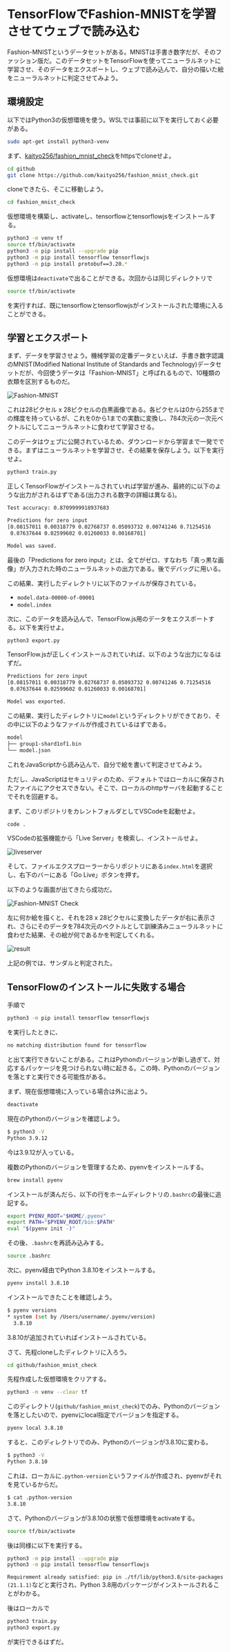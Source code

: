 # TensorFlowでFashion-MNISTを学習させてウェブで読み込む

Fashion-MNISTというデータセットがある。MNISTは手書き数字だが、そのファッション版だ。このデータセットをTensorFlowを使ってニューラルネットに学習させ、そのデータをエクスポートし、ウェブで読み込んで、自分の描いた絵をニューラルネットに判定させてみよう。

## 環境設定

以下ではPython3の仮想環境を使う。WSLでは事前に以下を実行しておく必要がある。

```sh
sudo apt-get install python3-venv
```

まず、[kaityo256/fashion_mnist_check](https://github.com/kaityo256/fashion_mnist_check)をhttpsでcloneせよ。

```sh
cd github
git clone https://github.com/kaityo256/fashion_mnist_check.git
```

cloneできたら、そこに移動しよう。

```sh
cd fashion_mnist_check
```

仮想環境を構築し、activateし、tensorflowとtensorflowjsをインストールする。

```sh
python3 -m venv tf  
source tf/bin/activate
python3 -m pip install --upgrade pip
python3 -m pip install tensorflow tensorflowjs
python3 -m pip install protobuf==3.20.*
```

仮想環境は`deactivate`で出ることができる。次回からは同じディレクトリで

```sh
source tf/bin/activate
```

を実行すれば、既にtensorflowとtensorflowjsがインストールされた環境に入ることができる。

## 学習とエクスポート

まず、データを学習させよう。機械学習の定番データといえば、手書き数字認識のMNIST(Modified National Institute of Standards and Technology)データセットだが、今回使うデータは「Fashion-MNIST」と呼ばれるもので、10種類の衣類を区別するものだ。

![Fashion-MNIST](fig/fashion-mnist.png)

これは28ピクセル x 28ピクセルの白黒画像である。各ピクセルは0から255までの輝度を持っているが、これを0から1までの実数に変換し、784次元の一次元ベクトルにしてニューラルネットに食わせて学習させる。

このデータはウェブに公開されているため、ダウンロードから学習まで一発でできる。まずはニューラルネットを学習させ、その結果を保存しよう。以下を実行せよ。

```sh
python3 train.py
```

正しくTensorFlowがインストールされていれば学習が進み、最終的に以下のような出力がされるはずである(出力される数字の詳細は異なる)。

```txt
Test accuracy: 0.8709999918937683

Predictions for zero input
[0.08157011 0.00318779 0.02768737 0.05093732 0.00741246 0.71254516
 0.07637644 0.02599602 0.01260033 0.00168701]

Model was saved.
```

最後の「Predictions for zero input」とは、全てがゼロ、すなわち「真っ黒な画像」が入力された時のニューラルネットの出力である。後でデバッグに用いる。

この結果、実行したディレクトリに以下のファイルが保存されている。

* `model.data-00000-of-00001`
* `model.index`

次に、このデータを読み込んで、TensorFlow.js用のデータをエクスポートする。以下を実行せよ。

```sh
python3 export.py
```

TensorFlow.jsが正しくインストールされていれば、以下のような出力になるはずだ。

```sh
Predictions for zero input
[0.08157011 0.00318779 0.02768737 0.05093732 0.00741246 0.71254516
 0.07637644 0.02599602 0.01260033 0.00168701]

Model was exported.
```

この結果、実行したディレクトリに`model`というディレクトリができており、その中に以下のようなファイルが作成されているはずである。

```txt
model
├── group1-shard1of1.bin
└── model.json
```

これをJavaScriptから読み込んで、自分で絵を書いて判定させてみよう。

ただし、JavaScriptはセキュリティのため、デフォルトではローカルに保存されたファイルにアクセスできない。そこで、ローカルのhttpサーバを起動することでそれを回避する。

まず、このリポジトリをカレントフォルダとしてVSCodeを起動せよ。

```sh
code .
```

VSCodeの拡張機能から「Live Server」を検索し、インストールせよ。

![liveserver](fig/liveserver.png)

そして、ファイルエクスプローラーからリポジトリにある`index.html`を選択し、右下のバーにある「Go Live」ボタンを押す。

以下のような画面が出てきたら成功だ。

![Fashion-MNIST Check](fig/fashion_mnist_check.png)

左に何か絵を描くと、それを28 x 28ピクセルに変換したデータが右に表示され、さらにそのデータを784次元のベクトルとして訓練済みニューラルネットに食わせた結果、その絵が何であるかを判定してくれる。

![result](fig/result.png)

上記の例では、サンダルと判定された。

## TensorFlowのインストールに失敗する場合

手順で

```sh
python3 -m pip install tensorflow tensorflowjs
```

を実行したときに、

```txt
no matching distribution found for tensorflow
```

と出て実行できないことがある。これはPythonのバージョンが新し過ぎて、対応するパッケージを見つけられない時に起きる。この時、Pythonのバージョンを落とすと実行できる可能性がある。

まず、現在仮想環境に入っている場合は外に出よう。

```sh
deactivate
```

現在のPythonのバージョンを確認しよう。

```sh
$ python3 -V 
Python 3.9.12
```

今は3.9.12が入っている。

複数のPythonのバージョンを管理するため、pyenvをインストールする。

```sh
brew install pyenv
```

インストールが済んだら、以下の行をホームディレクトリの`.bashrc`の最後に追記する。

```sh
export PYENV_ROOT="$HOME/.pyenv"
export PATH="$PYENV_ROOT/bin:$PATH"
eval "$(pyenv init -)"
```

その後、`.bashrc`を再読み込みする。

```sh
source .bashrc
```

次に、pyenv経由でPython 3.8.10をインストールする。

```sh
pyenv install 3.8.10
```

インストールできたことを確認しよう。

```sh
$ pyenv versions
* system (set by /Users/username/.pyenv/version)
  3.8.10
```

3.8.10が追加されていればインストールされている。

さて、先程cloneしたディレクトリに入ろう。

```sh
cd github/fashion_mnist_check
```

先程作成した仮想環境をクリアする。

```sh
python3 -m venv --clear tf 
```

このディレクトリ(`github/fashion_mnist_check`)でのみ、Pythonのバージョンを落としたいので、pyenvにlocal指定でバージョンを指定する。

```sh
pyenv local 3.8.10
```

すると、このディレクトリでのみ、Pythonのバージョンが3.8.10に変わる。

```sh
$ python3 -V
Python 3.8.10
```

これは、ローカルに`.python-version`というファイルが作成され、pyenvがそれを見ているからだ。

```sh
$ cat .python-version
3.8.10
```

さて、Pythonのバージョンが3.8.10の状態で仮想環境をactivateする。

```sh
source tf/bin/activate
```

後は同様に以下を実行する。

```sh
python3 -m pip install --upgrade pip
python3 -m pip install tensorflow tensorflowjs
```

`Requirement already satisfied: pip in ./tf/lib/python3.8/site-packages (21.1.1)`などと実行され、Python 3.8用のパッケージがインストールされることがわかる。

後はローカルで

```sh
python3 train.py
python3 export.py
```

が実行できるはずだ。
